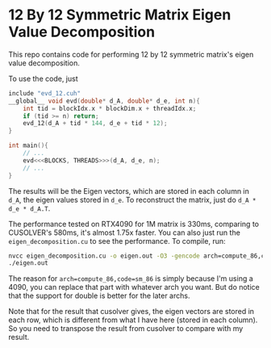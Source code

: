 # 12 By 12 Symmetric Matrix Eigen Value Decomposition

This repo contains code for performing 12 by 12 symmetric matrix's eigen value decomposition.

To use the code, just 

``` c++
include "evd_12.cuh"
__global__ void evd(double* d_A, double* d_e, int n){
    int tid = blockIdx.x * blockDim.x + threadIdx.x;
    if (tid >= n) return;
    evd_12(d_A + tid * 144, d_e + tid * 12);
}

int main(){
    // ...
    evd<<<BLOCKS, THREADS>>>(d_A, d_e, n);
    // ...
}
```

The results will be the Eigen vectors, which are stored in each column in `d_A`, the eigen values stored in `d_e`. To reconstruct the matrix, just do `d_A * d_e * d_A.T`.

The performance tested on RTX4090 for 1M matrix is 330ms, comparing to CUSOLVER's 580ms, it's almost 1.75x faster. You can also just run the `eigen_decomposition.cu` to see the performance. To compile, run:

``` bash
nvcc eigen_decomposition.cu -o eigen.out -O3 -gencode arch=compute_86,code=sm_86 -use_fast_math -lcusolver
./eigen.out
```

The reason for `arch=compute_86,code=sm_86` is simply because I'm using a 4090, you can replace that part with whatever arch you want. But do notice that the support for double is better for the later archs.

Note that for the result that cusolver gives, the eigen vectors are stored in each row, which is different from what I have here (stored in each column). So you need to transpose the result from cusolver to compare with my result.
